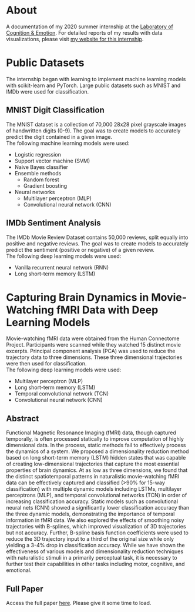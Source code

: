 # About
A documentation of my 2020 summer internship at the [Laboratory of Cognition & Emotion](https://lce.umd.edu/).
For detailed reports of my results with data visualizations, please visit [my website for this internship](https://jasoneliu.github.io/pessoalab/).

# Public Datasets
The internship began with learning to implement machine learning models with scikit-learn and PyTorch. Large public datasets such as MNIST and IMDb were used for classification.

## MNIST Digit Classification
The MNIST dataset is a collection of 70,000 28x28 pixel grayscale images of handwritten digits (0-9). The goal was to create models to accurately predict the digit contained in a given image.  
The following machine learning models were used:  
- Logistic regression
- Support vector machine (SVM)
- Naive Bayes classifier
- Ensemble methods
    - Random forest 
    - Gradient boosting
- Neural networks
    - Multilayer perceptron (MLP)
    - Convolutional neural network (CNN)

## IMDb Sentiment Analysis
The IMDb Movie Review Dataset contains 50,000 reviews, split equally into positive and negative reviews. The goal was to create models to accurately predict the sentiment (positive or negative) of a given review.  
The following deep learning models were used:  
- Vanilla recurrent neural network (RNN)
- Long short-term memory (LSTM)

# Capturing Brain Dynamics in Movie-Watching fMRI Data with Deep Learning Models
Movie-watching fMRI data were obtained from the Human Connectome Project. Participants were scanned while they watched 15 distinct movie excerpts. Principal component analysis (PCA) was used to reduce the trajectory data to three dimensions. These three dimensional trajectories were then used for classification.  
The following deep learning models were used:  
- Multilayer perceptron (MLP)
- Long short-term memory (LSTM)
- Temporal convolutional network (TCN)
- Convolutional neural network (CNN)

## Abstract
Functional Magnetic Resonance Imaging (fMRI) data, though captured temporally, is often processed statically to improve computation of highly dimensional data. In the process, static methods fail to effectively process the dynamics of a system. We proposed a dimensionality reduction method based on long short-term memory (LSTM) hidden states that was capable of creating low-dimensional trajectories that capture the most essential properties of brain dynamics. At as low as three dimensions, we found that the distinct spatiotemporal patterns in naturalistic movie-watching fMRI data can be effectively captured and classified (>90% for 15-way classification) with multiple dynamic models including LSTMs, multilayer perceptrons (MLP), and temporal convolutional networks (TCN) in order of increasing classification accuracy. Static models such as convolutional neural nets (CNN) showed a significantly lower classification accuracy than the three dynamic models, demonstrating the importance of temporal information in fMRI data. We also explored the effects of smoothing noisy trajectories with B-splines, which improved visualization of 3D trajectories but not accuracy. Further, B-spline basis function coefficients were used to reduce the 3D trajectory input to a third of the original size while only yielding a 3-4% drop in classification accuracy. While we have shown the effectiveness of various models and dimensionality reduction techniques with naturalistic stimuli in a primarily perceptual task, it is necessary to further test their capabilities in other tasks including motor, cognitive, and emotional.

## Full Paper
Access the full paper [here](https://drive.google.com/file/d/1E8KUepuuIF8RqZlzsyZt51nIyhlEty9y/view?usp=sharing). Please give it some time to load.
